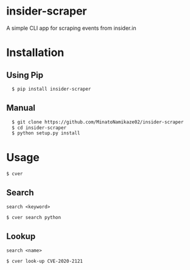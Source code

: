 # insider-scraper
A simple CLI app for scraping events from insider.in
# Installation
## Using Pip
```bash
  $ pip install insider-scraper
```
## Manual
```bash
  $ git clone https://github.com/MinatoNamikaze02/insider-scraper
  $ cd insider-scraper
  $ python setup.py install
```
# Usage
```bash
$ cver
```
## Search
`search <keyword>`
```bash
$ cver search python
```
## Lookup
`search <name>`
```bash
$ cver look-up CVE-2020-2121
```